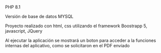 PHP 8.1

Versión de base de datos MYSQL

Proyecto realizado con html, css utilizando el framework Boostrapp 5, javascript, JQuery

Al ejecutar la aplicación se mostrará un boton para acceder a la funciones internas del aplicativo, como se solicitaron en el PDF enviado

